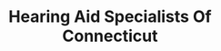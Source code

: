 ---
title: "Hearing Aid Specialists Of Connecticut"
url: /new-milford/hearing-aid-specialists-of-connecticut/
shop: Hörgeräte
---